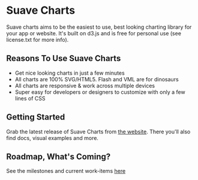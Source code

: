 # Suave Charts
Suave charts aims to be the easiest to use, best looking charting library for your app or website. It's built on d3.js and is free for personal use (see license.txt for more info). 

## Reasons To Use Suave Charts
- Get nice looking charts in just a few minutes
- All charts are 100% SVG/HTML5. Flash and VML are for dinosaurs
- All charts are responsive & work across multiple devices
- Super easy for developers or designers to customize with only a few lines of CSS

## Getting Started
Grab the latest release of Suave Charts from [the website](http://suavecharts.com). There you'll also find docs, visual examples and more.

## Roadmap, What's Coming?

See the milestones and current work-items [here](https://github.com/jcarver989/suave-charts/milestones)